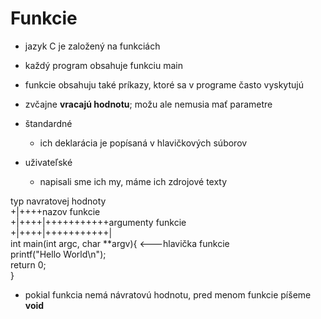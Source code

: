 # Funkcie

- jazyk C je založený na funkciách
- každý program obsahuje funkciu main
- funkcie obsahuju také príkazy, ktoré sa v programe často vyskytujú
- zvčajne **vracajú hodnotu**; možu ale nemusia mať parametre

- štandardné
    - ich deklarácia je popísaná v hlavičkových súborov
- uživateľské
    - napisali sme ich my, máme ich zdrojové texty


typ navratovej hodnoty<br>
+|++++nazov funkcie<br>
+|++++|+++++++++++argumenty funkcie<br>
+|++++|+++++++++++|<br>
int main(int argc, char **argv){  <---hlavička funkcie<br>
    printf("Hello World\n");<br>
    return 0;   <br>
}

- pokial funkcia nemá návratovú hodnotu, pred menom funkcie píšeme **void**